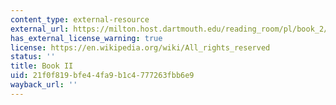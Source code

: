 ```yaml
---
content_type: external-resource
external_url: https://milton.host.dartmouth.edu/reading_room/pl/book_2/text.shtml
has_external_license_warning: true
license: https://en.wikipedia.org/wiki/All_rights_reserved
status: ''
title: Book II
uid: 21f0f819-bfe4-4fa9-b1c4-777263fbb6e9
wayback_url: ''
---
```


